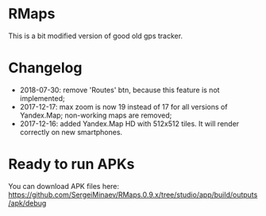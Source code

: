 # RMaps
This is a bit modified version of good old gps tracker.

# Changelog
  - 2018-07-30: remove 'Routes' btn, because this feature is not implemented;
  - 2017-12-17:
        max zoom is now 19 instead of 17 for all versions of Yandex.Map;
        non-working maps are removed;
  - 2017-12-16: added Yandex.Map HD with 512x512 tiles. It will render correctly on new smartphones.

# Ready to run APKs
You can download APK files here: https://github.com/SergeiMinaev/RMaps.0.9.x/tree/studio/app/build/outputs/apk/debug
